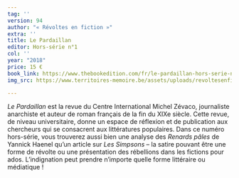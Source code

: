 ```yaml
---
tag: ''
version: 94
author: "« Révoltes en fiction »"
extra: ''
title: Le Pardaillan
editor: Hors-série n°1
col: ''
year: "2018"
price: 15 €
book_link: https://www.thebookedition.com/fr/le-pardaillan-hors-serie-n1-revoltes-p-361933.html
img_src: https://www.territoires-memoire.be/assets/uploads/revoltesenfiction.jpg

---
```

_Le Pardaillan_ est la revue du Centre International Michel Zévaco, journaliste anarchiste et auteur de roman français de la fin du XIXe siècle. Cette revue, de niveau universitaire, donne un espace de réflexion et de publication aux chercheurs qui se consacrent aux littératures populaires. Dans ce numéro hors-série, vous trouverez aussi bien une analyse des _Renards pâles_ de Yannick Haenel qu’un article sur _Les Simpsons_ – la satire pouvant être une forme de révolte ou une présentation des rébellions dans les fictions pour ados. L’indignation peut prendre n’importe quelle forme littéraire ou médiatique !